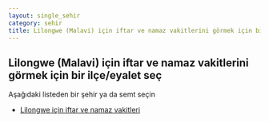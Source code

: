 ```yaml
---
layout: single_sehir
category: sehir
title: Lilongwe (Malavi) için iftar ve namaz vakitlerini görmek için bir ilçe/eyalet seç
---
```



## Lilongwe (Malavi) için iftar ve namaz vakitlerini görmek için bir ilçe/eyalet seç

Aşağıdaki listeden bir şehir ya da semt seçin


* [Lilongwe için iftar ve namaz vakitleri](/iftar.html?sehir=Lilongwe&ulke=Malavi&state=Lilongwe)
